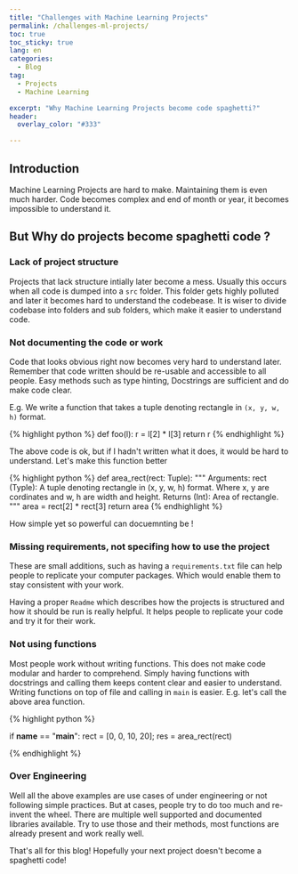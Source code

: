 ```yaml
---
title: "Challenges with Machine Learning Projects"
permalink: /challenges-ml-projects/
toc: true
toc_sticky: true
lang: en
categories:
  - Blog
tag:
  - Projects
  - Machine Learning

excerpt: "Why Machine Learning Projects become code spaghetti?"
header:
  overlay_color: "#333"

---
```


## Introduction

Machine Learning Projects are hard to make. Maintaining them is even much harder.
Code becomes complex and end of month or year, it becomes impossible to understand it.

## But Why do projects become spaghetti code ?

### Lack of project structure

Projects that lack structure intially later become a mess. Usually this occurs when all code is dumped into a `src` folder.
This folder gets highly polluted and later it becomes hard to understand the codebease.
It is wiser to divide codebase into folders and sub folders, which make it easier to understand code.

### Not documenting the code or work 

Code that looks obvious right now becomes very hard to understand later.
Remember that code written should be re-usable and accessible to all people.
Easy methods such as type hinting, Docstrings are sufficient and do make code clear.

E.g. We write a function that takes a tuple denoting rectangle in `(x, y, w, h)` format.

{% highlight python %}
def foo(l):
  r = l[2] * l[3]
  return r
{% endhighlight %}

The above code is ok, but if I hadn't written what it does, it would be hard to understand.
Let's make this function better

{% highlight python %}
def area_rect(rect: Tuple):
  """
  Arguments:
    rect (Typle): A tuple denoting rectangle in (x, y, w, h)
    format. Where x, y are cordinates and w, h are width
    and height.
  Returns (Int):
    Area of rectangle.
  """
  area = rect[2] * rect[3]
  return area
{% endhighlight %}

How simple yet so powerful can docuemnting be !

### Missing requirements, not specifing how to use the project 

These are small additions, such as having a `requirements.txt` file can help people to replicate your computer packages.
Which would enable them to stay consistent with your work.

Having a proper `Readme` which describes how the projects is structured and how it should be run is really helpful.
It helps people to replicate your code and try it for their work.

### Not using functions

Most people work without writing functions. This does not make code modular and harder to comprehend.
Simply having functions with docstrings and calling them keeps content clear and easier to understand.
Writing functions on top of file and calling in `main` is easier. E.g. let's call the above area function.

{% highlight python %}

if __name__ == "__main__":
  rect = [0, 0, 10, 20];
  res = area_rect(rect)

{% endhighlight %}

### Over Engineering

Well all the above examples are use cases of under engineering or not following simple practices.
But at cases, people try to do too much and re-invent the wheel. There are multiple well supported and documented libraries available.
Try to use those and their methods, most functions are already present and work really well.

That's all for this blog! Hopefully your next project doesn't become a spaghetti code!
